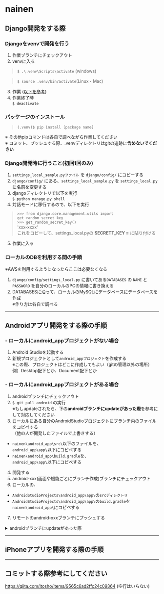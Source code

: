 # nainen

## Django開発をする際
### **Djangoをvenvで開発を行う**
1. 作業ブランチにチェックアウト
2. venvに入る
 > ```$ .\.venv\Scripts\activate``` (windows)

 > ```$ source .venv/bin/activate```(Linux・Mac)
3. 作業 ([以下を参考](#django開発一番始めに行うこと))
4. 作業終了時  
 ```$ deactivate```
### パッケージのインストール
> ```(.venv)$ pip install [package name]```

※ その他pipコマンドは各自で調べながら作業してください  
※ コミット、プッシュする際、.venvディレクトリはgitの追跡に**含めないでください**

### **Django開発時に行うこと(初回1回のみ)**
1. ``settings_local_sample.pyファイル`` を ``django/config/`` にコピーする
2. ``django/config/`` にある、``settings_local_sample.py`` を ``settings_local.py`` に名前を変更する
3. djangoディレクトリで以下を実行  
``$ python manage.py shell``
4. 対話モードに移行するので、以下を実行  
>``>>> from django.core.management.utils import get_random_secret_key``  
``>>> get_random_secret_key()``  
'xxx-xxxx'  
これをコピーして、settings_local.pyの **SECRETT_KEY =** に貼り付ける
5. 作業に入る

### ローカルのDBを利用する間の手順
※AWSを利用するようになったらここは必要なくなる
1. ``django/config/settings_local.py`` に書いてある``DATABASES`` の ``NAME`` と ``PASSWORD`` を自分のローカルのPCの情報に書き換える
2. DATABASESに沿って、ローカルのMySQLにデータベースにデータベースを作成  
※作り方は各自で調べる

*****

## Androidアプリ開発をする際の手順
### **-  ローカルにandroid_appプロジェクトがない場合**
1. Android Studioを起動する
2. 新規プロジェクトとして```android_appプロジェクト```を作成する  
※この際、プロジェクトはどこに作成してもよい（gitの管理以外の場所）  
例）Desktop配下とか、Document配下とか

### **- ローカルにandroid_appプロジェクトがある場合**
1. androidブランチにチェックアウト
2. ```$ git pull android``` の実行  
※もしupdateされたら、下の**androidブランチにupdateがあった際**を参考にして対応してください
3. ローカルにある自分のAndroidStudioプロジェクトにブランチ内のファイルをコピペする  
（他の人が開発したファイルで上書きする）  
- ```nainen\android_app\src\```以下のファイルを、  
```android_app\app\```以下にコピペする  
- ```nainen\android_app\build.gradle```を、  
```android_app\app\```以下にコピペする  
4. 開発する
5. android-xxx(画面や機能ごとにブランチ作成)ブランチにチェックアウト
6. ローカルの、
 - ```AndroidStudioProjects\android_app\app\```の```srcディレクトリ```
 - ```AndroidStudioProjects\android_app\app\```の```build.gradle```を  
 ```nainen\android_app\```にコピペする
7. リモートのandroid-xxxブランチにプッシュする

<details><summary>androidブランチにupdateがあった際</summary>

1. android-xxx(任意のブランチ名)にチェックアウトする  
```$ git checkout android-xxx(任意のブランチ名)```
2. androidブランチをandroid-xxx(任意のブランチ名)にマージする  
```$ git merge android```
3. 上の**ローカルにandroid_appプロジェクトがある場合**へ移動  

</details>

*****

## iPhoneアプリを開発する際の手順

*****
## コミットする際参考にしてください
https://qiita.com/itosho/items/9565c6ad2ffc24c09364
(空行はいらない)
